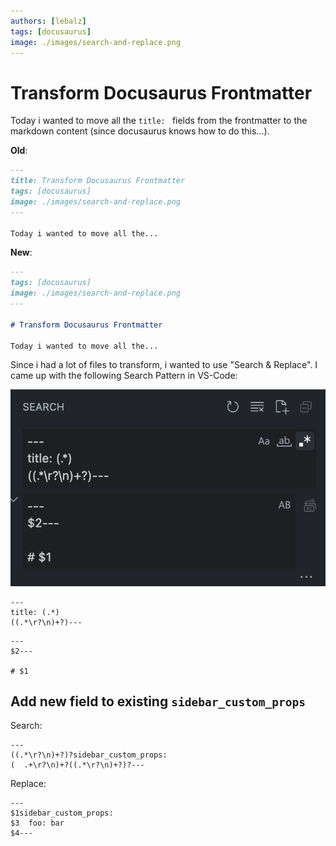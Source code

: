 ```yaml
---
authors: [lebalz]
tags: [docusaurus]
image: ./images/search-and-replace.png
---
```


# Transform Docusaurus Frontmatter

Today i wanted to move all the `title: ` fields from the frontmatter to the markdown content (since docusaurus knows how to do this...). 

<!--truncate-->

**Old**:

```md
---
title: Transform Docusaurus Frontmatter
tags: [docusaurus]
image: ./images/search-and-replace.png
---

Today i wanted to move all the...
```

**New**:



```md
---
tags: [docusaurus]
image: ./images/search-and-replace.png
---

# Transform Docusaurus Frontmatter

Today i wanted to move all the...
```

Since i had a lot of files to transform, i wanted to use "Search & Replace". I came up with the following Search Pattern in VS-Code:

![](images/search-and-replace.png)


```
---
title: (.*)
((.*\r?\n)+?)---
```

```
---
$2---

# $1
```

## Add new field to existing `sidebar_custom_props`

Search:
```
---
((.*\r?\n)+?)?sidebar_custom_props:
(  .+\r?\n)+?((.*\r?\n)+?)?---
```

Replace:
```
---
$1sidebar_custom_props:
$3  foo: bar
$4---
```
